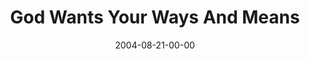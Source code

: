 ---
layout: message
category: message
series: "Life, The Universe and Everything"
title: "God Wants Your Ways And Means"
date: 2004-08-21-00-00
message_id: 157
audio: "http://s3.amazonaws.com/crossroads-media/media/legacy/mp3/LTUAE_02_08-21-04_Ways_and_Means.mp3"
audio-duration: "38:03"
explicit: false
---